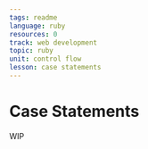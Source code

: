 ```yaml
---
tags: readme
language: ruby
resources: 0
track: web development
topic: ruby
unit: control flow
lesson: case statements
---
```


# Case Statements

WIP
